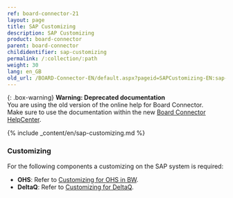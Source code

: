 ```yaml
---
ref: board-connector-21
layout: page
title: SAP Customizing
description: SAP Customizing
product: board-connector
parent: board-connector
childidentifier: sap-customizing
permalink: /:collection/:path
weight: 30
lang: en_GB
old_url: /BOARD-Connector-EN/default.aspx?pageid=SAPCustomizing-EN:sap-customizing-en
---
```


{: .box-warning}
**Warning: Deprecated documentation** <br>
You are using the old version of the online help for Board Connector.<br>
Make sure to use the documentation within the new [Board Connector HelpCenter](https://helpcenter.theobald-software.com/board-connector/documentation/introduction/).

{% include _content/en/sap-customizing.md  %}

### Customizing
For the following components a customizing on the SAP system is required: 

- **OHS**: Refer to [Customizing for OHS in BW](./sap-customizing/preparation-for-ohs-in-bw).
- **DeltaQ**: Refer to [Customizing for DeltaQ](./sap-customizing/customizing-for-deltaq).